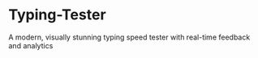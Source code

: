 # Typing-Tester
A modern, visually stunning typing speed tester with real-time feedback and analytics
